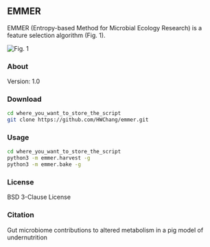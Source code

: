 ## EMMER
EMMER (Entropy-based Method for Microbial Ecology Research) is a feature selection algorithm (Fig. 1).

![Fig. 1](https://wustl.box.com/s/2exo5ecarqtr685c8ipwc2hj40prknux)

### About
Version: 1.0

### Download
```bash
cd where_you_want_to_store_the_script
git clone https://github.com/HWChang/emmer.git
```

### Usage
```bash
cd where_you_want_to_store_the_script
python3 -m emmer.harvest -g
python3 -m emmer.bake -g
```

### License
BSD 3-Clause License

### Citation
Gut microbiome contributions to altered metabolism in a pig model of undernutrition
